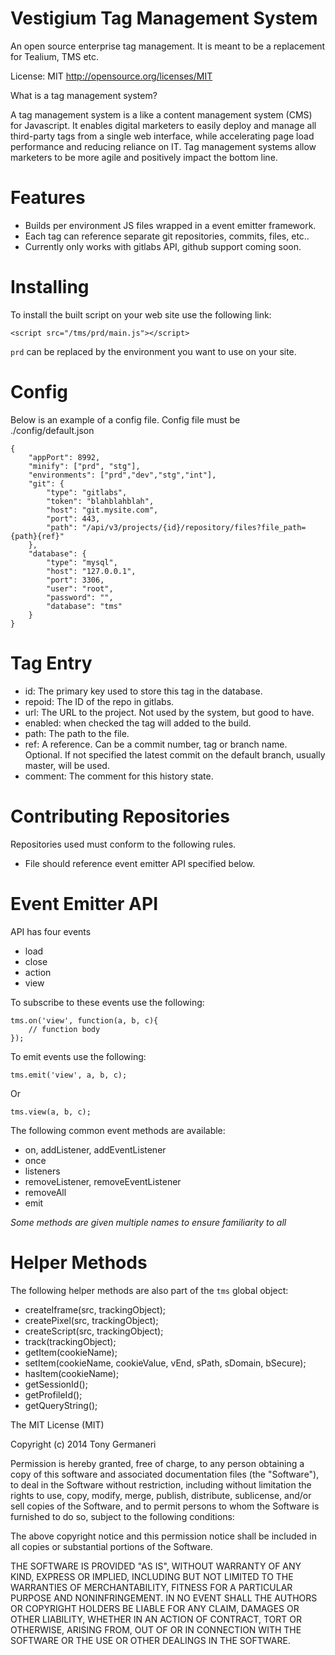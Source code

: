 Vestigium Tag Management System
==========================

An open source enterprise tag management. It is meant to be a replacement for Tealium, TMS etc.

License: MIT http://opensource.org/licenses/MIT

What is a tag management system?

A tag management system is a like a content management system (CMS) for Javascript. 
It enables digital marketers to easily deploy and manage all third-party tags from a single web interface, 
while accelerating page load performance and reducing reliance on IT. 
Tag management systems allow marketers to be more agile and positively impact the bottom line.

Features
========

* Builds per environment JS files wrapped in a event emitter framework.
* Each tag can reference separate git repositories, commits, files, etc..
* Currently only works with gitlabs API, github support coming soon.

Installing
==========

To install the built script on your web site use the following link:

    <script src="/tms/prd/main.js"></script>

`prd` can be replaced by the environment you want to use on your site.

Config
======

Below is an example of a config file.  Config file must be ./config/default.json


    {
        "appPort": 8992,
        "minify": ["prd", "stg"],
        "environments": ["prd","dev","stg","int"],
        "git": {
            "type": "gitlabs",
            "token": "blahblahblah",
            "host": "git.mysite.com",
            "port": 443,
            "path": "/api/v3/projects/{id}/repository/files?file_path={path}{ref}"
        },
        "database": {
            "type": "mysql",
            "host": "127.0.0.1",
            "port": 3306,
            "user": "root",
            "password": "",
            "database": "tms"
        }
    }


Tag Entry
=========

* id: The primary key used to store this tag in the database.
* repoid: The ID of the repo in gitlabs.
* url: The URL to the project.  Not used by the system, but good to have.
* enabled: when checked the tag will added to the build.
* path: The path to the file.
* ref: A reference.  Can be a commit number, tag or branch name.  Optional.  If not specified the latest commit on the default branch, usually master, will be used.
* comment: The comment for this history state.

Contributing Repositories
=========================

Repositories used must conform to the following rules.

* File should reference event emitter API specified below.

Event Emitter API
=================

API has four events

* load
* close
* action
* view

To subscribe to these events use the following:


    tms.on('view', function(a, b, c){
        // function body
    });


To emit events use the following:

    tms.emit('view', a, b, c);

Or

    tms.view(a, b, c);

The following common event methods are available:

* on, addListener, addEventListener
* once
* listeners
* removeListener, removeEventListener
* removeAll
* emit

_Some methods are given multiple names to ensure familiarity to all_

Helper Methods
==============

The following helper methods are also part of the `tms` global object:

* createIframe(src, trackingObject);
* createPixel(src, trackingObject);
* createScript(src, trackingObject);
* track(trackingObject);
* getItem(cookieName);
* setItem(cookieName, cookieValue, vEnd, sPath, sDomain, bSecure);
* hasItem(cookieName);
* getSessionId();
* getProfileId();
* getQueryString();

The MIT License (MIT)

Copyright (c) 2014 Tony Germaneri

Permission is hereby granted, free of charge, to any person obtaining a copy
of this software and associated documentation files (the "Software"), to deal
in the Software without restriction, including without limitation the rights
to use, copy, modify, merge, publish, distribute, sublicense, and/or sell
copies of the Software, and to permit persons to whom the Software is
furnished to do so, subject to the following conditions:

The above copyright notice and this permission notice shall be included in
all copies or substantial portions of the Software.

THE SOFTWARE IS PROVIDED "AS IS", WITHOUT WARRANTY OF ANY KIND, EXPRESS OR
IMPLIED, INCLUDING BUT NOT LIMITED TO THE WARRANTIES OF MERCHANTABILITY,
FITNESS FOR A PARTICULAR PURPOSE AND NONINFRINGEMENT. IN NO EVENT SHALL THE
AUTHORS OR COPYRIGHT HOLDERS BE LIABLE FOR ANY CLAIM, DAMAGES OR OTHER
LIABILITY, WHETHER IN AN ACTION OF CONTRACT, TORT OR OTHERWISE, ARISING FROM,
OUT OF OR IN CONNECTION WITH THE SOFTWARE OR THE USE OR OTHER DEALINGS IN
THE SOFTWARE.
